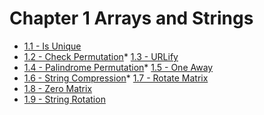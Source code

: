 # Chapter 1 Arrays and Strings
* [1.1 - Is Unique](Ch01_Arrays_and_Strings/1.1_Is_Unique/README.md)
* [1.2 - Check Permutation](Ch01_Arrays_and_Strings/1.2_Check_Permutation/README.md)* [1.3 - URLify](Ch01_Arrays_and_Strings/1.3_URLify/README.md)
* [1.4 - Palindrome Permutation](Ch01_Arrays_and_Strings/1.4_Palindrome_Permutation/README.md)* [1.5 - One Away](Ch01_Arrays_and_Strings/1.5_One_Away/README.md)
* [1.6 - String Compression](Ch01_Arrays_and_Strings/1.6_String_Compression/README.md)* [1.7 - Rotate Matrix](Ch01_Arrays_and_Strings/1.7_Rotate_Matrix/README.md)
* [1.8 - Zero Matrix](Ch01_Arrays_and_Strings/1.8_Zero_Matrix/README.md)
* [1.9 - String Rotation](Ch01_Arrays_and_Strings/1.9_String_Rotation/README.md)
